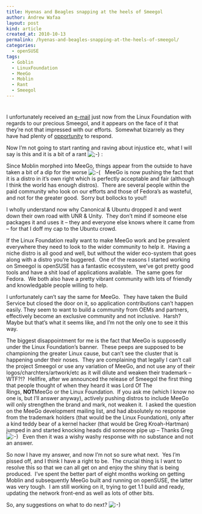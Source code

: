 ```yaml
---
title: Hyenas and Beagles snapping at the heels of Smeegol
author: Andrew Wafaa
layout: post
kind: article
created_at: 2010-10-13
permalink: /hyenas-and-beagles-snapping-at-the-heels-of-smeegol/
categories:
  - openSUSE
tags:
  - Goblin
  - LinuxFoundation
  - MeeGo
  - Moblin
  - Rant
  - Smeegol
---
```

# 

I unfortunately received an [e-mail][1] just now from the Linux Foundation with regards to our precious Smeegol, and it appears on the face of it that they’re not that impressed with our efforts.  Somewhat bizarrely as they have had plenty of [opportunity][2] to respond.

 [1]: http://lists.meego.com/pipermail/meego-dev/2010-October/006547.html "Not happy about the trademark & name"
 [2]: http://lists.meego.com/pipermail/meego-dev/2010-September/006004.html "Asking about the trademark etc"

Now I’m not going to start ranting and raving about injustice etc, what I will say is this and it is a bit of a rant ![;-)][3] :

 [3]: http://andrew.wafaa.eu/blog/wp-includes/images/smilies/icon_wink.gif

Since Moblin morphed into MeeGo, things appear from the outside to have taken a bit of a dip for the worse ![:-(][4]   MeeGo is now pushing the fact that it is a distro in it’s own right which is perfectly acceptable and fair (although I think the world has enough distros).  There are several people within the paid community who look on our efforts and those of Fedora’s as wasteful, and not for the greater good.  Sorry but bollocks to you!!

 [4]: http://andrew.wafaa.eu/blog/wp-includes/images/smilies/icon_sad.gif

I wholly understand now why Canonical & Ubuntu dropped it and went down their own road with UNR & Unity.  They don’t mind if someone else packages it and uses it – they and everyone else knows where it came from – for that I doff my cap to the Ubuntu crowd.

If the Linux Foundation really want to make MeeGo work and be prevalent everywhere they need to look to the wider community to help it.  Having a niche distro is all good and well, but without the wider eco-system that goes along with a distro you’re buggered.  One of the reasons I started working on Smeegol is openSUSE has a fantastic ecosystem, we’ve got pretty good tools and have a shit load of applications available.  The same goes for Fedora.  We both also have a pretty vibrant community with lots of friendly and knowledgable people willing to help.

I unfortunately can’t say the same for MeeGo.  They have taken the Build Service but closed the door on it, so application contributions can’t happen easily. They seem to want to build a community from OEMs and partners, effectively become an exclusive community and not inclusive.  Harsh?  Maybe but that’s what it seems like, and I’m not the only one to see it this way.

The biggest disappointment for me is the fact that MeeGo is supposedly under the Linux Foundation’s banner.  These peeps are supposed to be championing the greater Linux cause, but can’t see the cluster that is happening under their noses.  They are complaining that legally I can’t call the project Smeegol or use any variation of MeeGo, and not use any of their logos/charchters/artwork/etc as it will dilute and weaken their trademark – WTF?!?  Hellfire, after we announced the release of Smeegol the first thing that people thought of when they heard it was Lord Of The Rings, **NOT**MeeGo or the Linux Foundation.  If you ask me (which I know no one is, but I’ll answer anyway), actively pushing distros to include MeeGo will only strengthen the brand and mark, not weaken it.  I asked the question on the MeeGo development mailing list, and had absolutely no response from the trademark holders (that would be the Linux Foundation), only after a kind teddy bear of a kernel hacker (that would be Greg Kroah-Hartman) jumped in and started knocking heads did someone pipe up – Thanks Greg ![:-)][5]   Even then it was a wishy washy response with no substance and not an answer.

 [5]: http://andrew.wafaa.eu/blog/wp-includes/images/smilies/icon_smile.gif

So now I have my answer, and now I’m not so sure what next.  Yes I’m pissed off, and I think I have a right to be.  The crucial thing is I want to resolve this so that we can all get on and enjoy the shiny that is being produced.  I’ve spent the better part of eight months working on getting Moblin and subsequently MeeGo built and running on openSUSE, the latter was very tough.  I am still working on it, trying to get 1.1 build and ready, updating the network front-end as well as lots of other bits.

So, any suggestions on what to do next? ![:-)][5]
